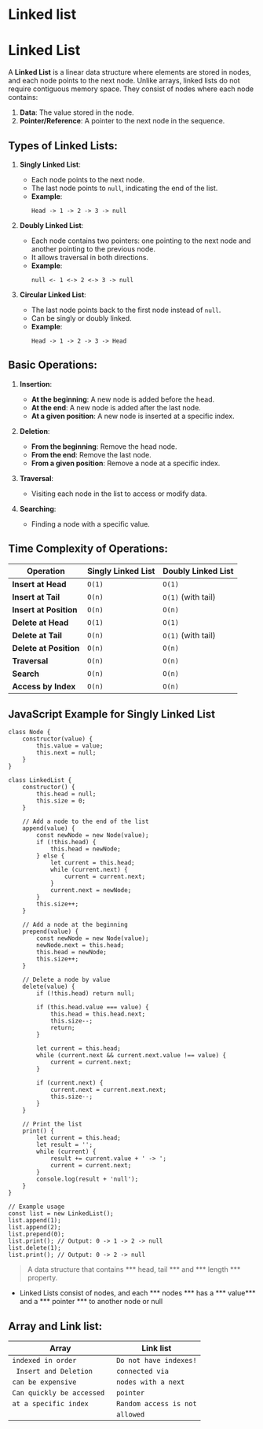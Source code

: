# Linked list

# Linked List

A **Linked List** is a linear data structure where elements are stored in nodes, and each node points to the next node. Unlike arrays, linked lists do not require contiguous memory space. They consist of nodes where each node contains:

1. **Data**: The value stored in the node.
2. **Pointer/Reference**: A pointer to the next node in the sequence.

## Types of Linked Lists:
1. **Singly Linked List**:
   - Each node points to the next node.
   - The last node points to `null`, indicating the end of the list.
   - **Example**:
     ```
     Head -> 1 -> 2 -> 3 -> null
     ```

2. **Doubly Linked List**:
   - Each node contains two pointers: one pointing to the next node and another pointing to the previous node.
   - It allows traversal in both directions.
   - **Example**:
     ```
     null <- 1 <-> 2 <-> 3 -> null
     ```

3. **Circular Linked List**:
   - The last node points back to the first node instead of `null`.
   - Can be singly or doubly linked.
   - **Example**:
     ```
     Head -> 1 -> 2 -> 3 -> Head
     ```

## Basic Operations:
1. **Insertion**:
   - **At the beginning**: A new node is added before the head.
   - **At the end**: A new node is added after the last node.
   - **At a given position**: A new node is inserted at a specific index.

2. **Deletion**:
   - **From the beginning**: Remove the head node.
   - **From the end**: Remove the last node.
   - **From a given position**: Remove a node at a specific index.

3. **Traversal**:
   - Visiting each node in the list to access or modify data.

4. **Searching**:
   - Finding a node with a specific value.

## Time Complexity of Operations:

| **Operation**                | **Singly Linked List** | **Doubly Linked List** |
|------------------------------|-----------------------|-----------------------|
| **Insert at Head**           | `O(1)`                | `O(1)`                |
| **Insert at Tail**           | `O(n)`                | `O(1)` (with tail)    |
| **Insert at Position**       | `O(n)`                | `O(n)`                |
| **Delete at Head**           | `O(1)`                | `O(1)`                |
| **Delete at Tail**           | `O(n)`                | `O(1)` (with tail)    |
| **Delete at Position**       | `O(n)`                | `O(n)`                |
| **Traversal**                | `O(n)`                | `O(n)`                |
| **Search**                   | `O(n)`                | `O(n)`                |
| **Access by Index**          | `O(n)`                | `O(n)`                |

## JavaScript Example for Singly Linked List

<!-- ```javascript -->

```
class Node {
    constructor(value) {
        this.value = value;
        this.next = null;
    }
}

class LinkedList {
    constructor() {
        this.head = null;
        this.size = 0;
    }

    // Add a node to the end of the list
    append(value) {
        const newNode = new Node(value);
        if (!this.head) {
            this.head = newNode;
        } else {
            let current = this.head;
            while (current.next) {
                current = current.next;
            }
            current.next = newNode;
        }
        this.size++;
    }

    // Add a node at the beginning
    prepend(value) {
        const newNode = new Node(value);
        newNode.next = this.head;
        this.head = newNode;
        this.size++;
    }

    // Delete a node by value
    delete(value) {
        if (!this.head) return null;
        
        if (this.head.value === value) {
            this.head = this.head.next;
            this.size--;
            return;
        }

        let current = this.head;
        while (current.next && current.next.value !== value) {
            current = current.next;
        }

        if (current.next) {
            current.next = current.next.next;
            this.size--;
        }
    }

    // Print the list
    print() {
        let current = this.head;
        let result = '';
        while (current) {
            result += current.value + ' -> ';
            current = current.next;
        }
        console.log(result + 'null');
    }
}

// Example usage
const list = new LinkedList();
list.append(1);
list.append(2);
list.prepend(0);
list.print(); // Output: 0 -> 1 -> 2 -> null
list.delete(1);
list.print(); // Output: 0 -> 2 -> null
```


> A data structure that contains *** head, tail ***  and  *** length *** property.

- Linked Lists consist of nodes, and each *** nodes *** has a *** value*** and a *** pointer *** to another node or null



## Array and Link list:

| **Array**                | **Link list** |
|------------------------------|-----------------------|
| `indexed in order`           | `Do not have indexes!`|
| ` Insert and Deletion`       |   `connected via`     |
| `can be expensive `          | `nodes with a next `  |
| `Can quickly be accessed `   |      `pointer`        |
|  `at a specific index`       | `Random access is not`|
|                              | `allowed`             |
